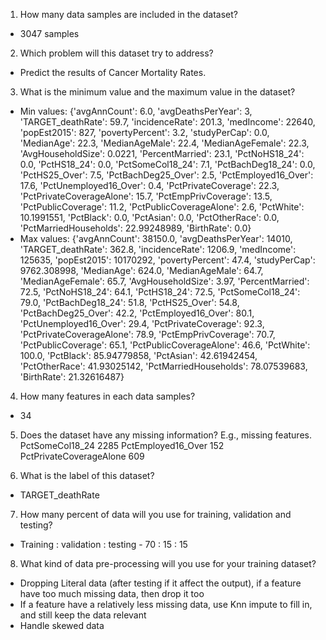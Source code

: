 1) How many data samples are included in the dataset?
- 3047 samples

2) Which problem will this dataset try to address? 
- Predict the results of Cancer Mortality Rates.

3) What is the minimum value and the maximum value in the dataset? 
- Min values: 
{'avgAnnCount': 6.0, 'avgDeathsPerYear': 3, 'TARGET_deathRate': 59.7, 'incidenceRate': 201.3, 'medIncome': 22640, 'popEst2015': 827, 'povertyPercent': 3.2, 'studyPerCap': 0.0, 'MedianAge': 22.3, 'MedianAgeMale': 22.4, 'MedianAgeFemale': 22.3, 'AvgHouseholdSize': 0.0221, 'PercentMarried': 23.1, 'PctNoHS18_24': 0.0, 'PctHS18_24': 0.0, 'PctSomeCol18_24': 7.1, 'PctBachDeg18_24': 0.0, 'PctHS25_Over': 7.5, 'PctBachDeg25_Over': 2.5, 'PctEmployed16_Over': 17.6, 'PctUnemployed16_Over': 0.4, 'PctPrivateCoverage': 22.3, 'PctPrivateCoverageAlone': 15.7, 'PctEmpPrivCoverage': 13.5, 'PctPublicCoverage': 11.2, 'PctPublicCoverageAlone': 2.6, 'PctWhite': 10.1991551, 'PctBlack': 0.0, 'PctAsian': 0.0, 'PctOtherRace': 0.0, 'PctMarriedHouseholds': 22.99248989, 'BirthRate': 0.0}
- Max values:
{'avgAnnCount': 38150.0, 'avgDeathsPerYear': 14010, 'TARGET_deathRate': 362.8, 'incidenceRate': 1206.9, 'medIncome': 125635, 'popEst2015': 10170292, 'povertyPercent': 47.4, 'studyPerCap': 9762.308998, 'MedianAge': 624.0, 'MedianAgeMale': 64.7, 'MedianAgeFemale': 65.7, 'AvgHouseholdSize': 3.97, 'PercentMarried': 72.5, 'PctNoHS18_24': 64.1, 'PctHS18_24': 72.5, 'PctSomeCol18_24': 79.0, 'PctBachDeg18_24': 51.8, 'PctHS25_Over': 54.8, 'PctBachDeg25_Over': 42.2, 'PctEmployed16_Over': 80.1, 'PctUnemployed16_Over': 29.4, 'PctPrivateCoverage': 92.3, 'PctPrivateCoverageAlone': 78.9, 'PctEmpPrivCoverage': 70.7, 'PctPublicCoverage': 65.1, 'PctPublicCoverageAlone': 46.6, 'PctWhite': 100.0, 'PctBlack': 85.94779858, 'PctAsian': 42.61942454, 'PctOtherRace': 41.93025142, 'PctMarriedHouseholds': 78.07539683, 'BirthRate': 21.32616487}

4) How many features in each data samples? 
- 34

5) Does the dataset have any missing information? E.g., missing features. 
PctSomeCol18_24            2285
PctEmployed16_Over          152
PctPrivateCoverageAlone     609

6) What is the label of this dataset? 
- TARGET_deathRate

7) How many percent of data will you use for training, validation and testing? 
- Training : validation : testing - 70 : 15 : 15 

8) What kind of data pre-processing will you use for your training dataset?
- Dropping Literal data (after testing if it affect the output), if a feature have too much missing data, then drop it too
- If a feature have a relatively less missing data, use Knn impute to fill in, and still keep the data relevant
- Handle skewed data
